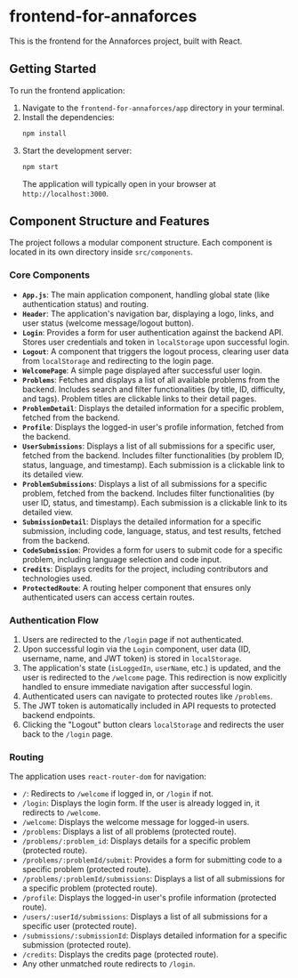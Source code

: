 # frontend-for-annaforces

This is the frontend for the Annaforces project, built with React.

## Getting Started

To run the frontend application:

1.  Navigate to the `frontend-for-annaforces/app` directory in your terminal.
2.  Install the dependencies:
    ```bash
    npm install
    ```
3.  Start the development server:
    ```bash
    npm start
    ```
    The application will typically open in your browser at `http://localhost:3000`.

## Component Structure and Features

The project follows a modular component structure. Each component is located in its own directory inside `src/components`.

### Core Components

*   **`App.js`**: The main application component, handling global state (like authentication status) and routing.
*   **`Header`**: The application's navigation bar, displaying a logo, links, and user status (welcome message/logout button).
*   **`Login`**: Provides a form for user authentication against the backend API. Stores user credentials and token in `localStorage` upon successful login.
*   **`Logout`**: A component that triggers the logout process, clearing user data from `localStorage` and redirecting to the login page.
*   **`WelcomePage`**: A simple page displayed after successful user login.
*   **`Problems`**: Fetches and displays a list of all available problems from the backend. Includes search and filter functionalities (by title, ID, difficulty, and tags). Problem titles are clickable links to their detail pages.
*   **`ProblemDetail`**: Displays the detailed information for a specific problem, fetched from the backend.
*   **`Profile`**: Displays the logged-in user's profile information, fetched from the backend.
*   **`UserSubmissions`**: Displays a list of all submissions for a specific user, fetched from the backend. Includes filter functionalities (by problem ID, status, language, and timestamp). Each submission is a clickable link to its detailed view.
*   **`ProblemSubmissions`**: Displays a list of all submissions for a specific problem, fetched from the backend. Includes filter functionalities (by user ID, status, and timestamp). Each submission is a clickable link to its detailed view.
*   **`SubmissionDetail`**: Displays the detailed information for a specific submission, including code, language, status, and test results, fetched from the backend.
*   **`CodeSubmission`**: Provides a form for users to submit code for a specific problem, including language selection and code input.
*   **`Credits`**: Displays credits for the project, including contributors and technologies used.
*   **`ProtectedRoute`**: A routing helper component that ensures only authenticated users can access certain routes.

### Authentication Flow

1.  Users are redirected to the `/login` page if not authenticated.
2.  Upon successful login via the `Login` component, user data (ID, username, name, and JWT token) is stored in `localStorage`.
3.  The application's state (`isLoggedIn`, `userName`, etc.) is updated, and the user is redirected to the `/welcome` page. This redirection is now explicitly handled to ensure immediate navigation after successful login.
4.  Authenticated users can navigate to protected routes like `/problems`.
5.  The JWT token is automatically included in API requests to protected backend endpoints.
6.  Clicking the "Logout" button clears `localStorage` and redirects the user back to the `/login` page.

### Routing

The application uses `react-router-dom` for navigation:

*   `/`: Redirects to `/welcome` if logged in, or `/login` if not.
*   `/login`: Displays the login form. If the user is already logged in, it redirects to `/welcome`.
*   `/welcome`: Displays the welcome message for logged-in users.
*   `/problems`: Displays a list of all problems (protected route).
*   `/problems/:problem_id`: Displays details for a specific problem (protected route).
*   `/problems/:problemId/submit`: Provides a form for submitting code to a specific problem (protected route).
*   `/problems/:problemId/submissions`: Displays a list of all submissions for a specific problem (protected route).
*   `/profile`: Displays the logged-in user's profile information (protected route).
*   `/users/:userId/submissions`: Displays a list of all submissions for a specific user (protected route).
*   `/submissions/:submissionId`: Displays detailed information for a specific submission (protected route).
*   `/credits`: Displays the credits page (protected route).
*   Any other unmatched route redirects to `/login`.